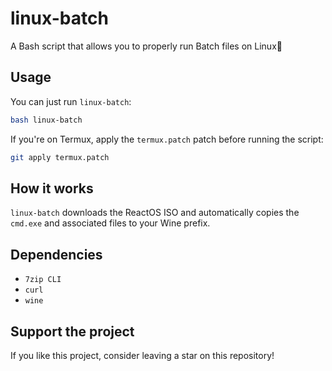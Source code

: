 # linux-batch

A Bash script that allows you to properly run Batch files on Linux🐧

## Usage

You can just run `linux-batch`:

```bash
bash linux-batch
```

If you're on Termux, apply the `termux.patch` patch before running the script:

```bash
git apply termux.patch
```

## How it works

`linux-batch` downloads the ReactOS ISO and automatically copies the `cmd.exe` and associated files to your Wine prefix.

## Dependencies

* `7zip CLI`
* `curl`
* `wine`

## Support the project

If you like this project, consider leaving a star on this repository!
